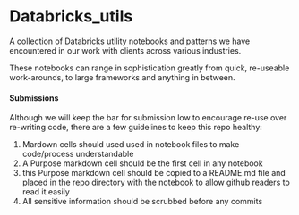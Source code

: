 # Databricks_utils

A collection of Databricks utility notebooks and patterns we have encountered
in our work with clients across various industries. 

These notebooks can range in sophistication greatly from quick, re-useable work-arounds,
to large frameworks and anything in between.


#### Submissions

Although we will keep the bar for submission low to encourage re-use over re-writing code,
there are a few guidelines to keep this repo healthy:

1. Mardown cells should used used in notebook files to make code/process understandable
2. A Purpose markdown cell should be the first cell in any notebook
3. this Purpose markdown cell should be copied to a README.md file and placed in the repo directory with the notebook to allow github readers to read it easily
4. All sensitive information should be scrubbed before any commits
